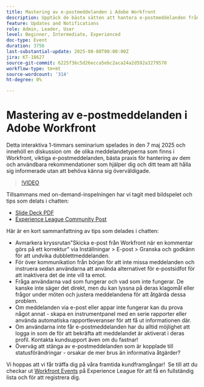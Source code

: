 ```yaml
---
title: Mastering av e-postmeddelanden i Adobe Workfront
description: Upptäck de bästa sätten att hantera e-postmeddelanden från Adobe Workfront för att hålla teamen informerade, minska bruset och förbättra kommunikationseffektiviteten.
feature: Updates and Notifications
role: Admin, Leader, User
level: Beginner, Intermediate, Experienced
doc-type: Event
duration: 3756
last-substantial-update: 2025-08-08T00:00:00Z
jira: KT-18627
source-git-commit: 6225f36c5d26ecca5ebc2aca24a2d592a3279570
workflow-type: tm+mt
source-wordcount: '314'
ht-degree: 0%

---
```



# Mastering av e-postmeddelanden i Adobe Workfront

Detta interaktiva 1-timmars seminarium spelades in den 7 maj 2025 och innehöll en diskussion om  de olika meddelandetyperna som finns i Workfront, viktiga e-postmeddelanden, bästa praxis för hantering av dem och användbara rekommendationer som hjälper dig och ditt team att hålla sig informerade utan att behöva känna sig överväldigade.

>[!VIDEO](https://video.tv.adobe.com/v/3469963/?learn=on&enablevpops)

Tillsammans med on-demand-inspelningen har vi tagit med bildspelet och tips som delats i chatten: 

* [Slide Deck PDF](https://workfront-experience.s3.us-west-2.amazonaws.com/Training/Guides/Customer+Success+at+Scale/Mastering+Email+Notifications+in+Adobe+Workfront+050725.pdf)
* [Experience League Community Post](https://experienceleaguecommunities.adobe.com/t5/workfront-discussions/event-follow-up-mastering-email-notifications-in-adobe-workfront/td-p/752745)

Här är en kort sammanfattning av tips som delades i chatten: 

* Avmarkera kryssrutan&quot;Skicka e-post från Workfront när en kommentar görs på ett korrektur&quot; via Inställningar > E-post > Granska och godkänn för att undvika dubblettmeddelanden. 
* För över kommunikation från början för att inte missa meddelanden och instruera sedan användarna att använda alternativet för e-postsidfot för att inaktivera det de inte vill ta emot. 
* Fråga användarna vad som fungerar och vad som inte fungerar. De kanske inte säger det direkt, men du kan lyssna på deras klagomål eller frågor under möten och justera meddelandena för att åtgärda dessa problem.  
* Om meddelanden via e-post eller appar inte fungerar kan du prova något annat - skapa en instrumentpanel med en serie rapporter eller använda automatiska rapportleveranser för att få ut informationen där.  
* Om användarna inte får e-postmeddelanden har du alltid möjlighet att logga in som de för att bekräfta att meddelandet är aktiverat i deras profil. Kontakta kundsupport även om du fastnar!   
* Överväg att stänga av e-postmeddelanden som är kopplade till statusförändringar - orsakar de mer brus än informativa åtgärder?  

Vi hoppas att vi får träffa dig på våra framtida kundframgångar!  Se till att du checkar ut [Workfront Events](https://experienceleague.adobe.com/events/?filters=Workfront) på Experience League för att få en fullständig lista och för att registrera dig.